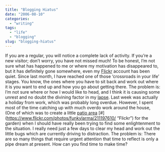 ```yaml
---
title: "Blogging Hiatus"
date: "2006-08-10"
categories:
  - "writing"
tags:
  - "life"
  - "blogging"
slug: "blogging-hiatus"
---
```


If you are a regular, you will notice a complete lack of activity. If you’re a new visitor; don’t worry, you have not missed much! To be honest, I’m not sure what has happened to me or where my motivation has disappeared to, but it has definitely gone somewhere, even my [Flickr](https://www.flickr.com/photos/funkylarma/) account has been quiet. Since last month, I have reached one of those ‘crossroads in your life’ stages. You know, the ones where you have to sit back and work out where it is you want to end up and how you go about getting there. The problem is: I’m not sure where or how I would like to head, and I think it is causing some unrest and no doubt the divining factor in my [lapse](https://adamchamberlin.info/2006/07/gone-off-the-rails/). Last week was actually a holiday from work, which was probably long overdue. However, I spent most of the time catching up with much overdo work around the house, (One of which was to create a little [patio area](https://static.flickr.com/57/211197610_ea2268ffca.jpg) [\#](https://www.flickr.com/photos/funkylarma/211197610/ “Flickr”) for the garden) when I should have really been trying to find some enlightenment to the situation. I really need just a few days to clear my head and work out the little bugs which are currently driving to distraction. The problem is: There are so many things that require urgent attention that time to reflect is only a pipe dream at present. How can you find time to make time?
